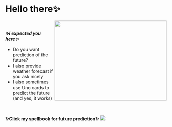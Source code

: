 # **Hello there✨**

<img align="right" src="https://media.giphy.com/media/6nsPC9wKfItuYCEhGh/giphy.gif" width="350" height="250"/>

<br>

***✨I expected you here✨***
- Do you want prediction of the future?
- I also provide weather forecast if you ask nicely
- I also sometimes use Uno cards to predict the future (and yes, it works)

<br>

**✨Click my spellbook for future prediction✨** 
[<img src="https://media.giphy.com/media/IWp7xsHXRjOZ1hsg5y/giphy.gif"/>](https://NikaTheFortuneTeller.github.io/)
